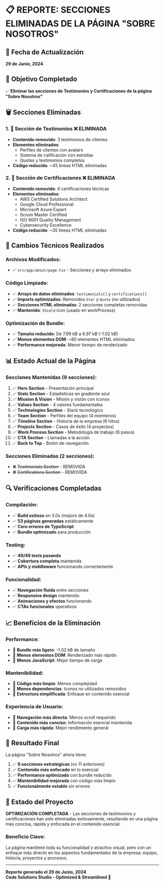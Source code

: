 # 📋 REPORTE: SECCIONES ELIMINADAS DE LA PÁGINA "SOBRE NOSOTROS"

## 📅 Fecha de Actualización
**29 de Junio, 2024**

## 🎯 Objetivo Completado
✅ **Eliminar las secciones de Testimonios y Certificaciones de la página "Sobre Nosotros"**

## 🗑️ Secciones Eliminadas

### 1. 💬 **Sección de Testimonios** ❌ ELIMINADA
- **Contenido removido**: 3 testimonios de clientes
- **Elementos eliminados**: 
  - Perfiles de clientes con avatars
  - Sistema de calificación con estrellas
  - Quotes y testimonios completos
- **Código reducido**: ~45 líneas HTML eliminadas

### 2. 🏅 **Sección de Certificaciones** ❌ ELIMINADA  
- **Contenido removido**: 6 certificaciones técnicas
- **Elementos eliminados**:
  - AWS Certified Solutions Architect
  - Google Cloud Professional
  - Microsoft Azure Expert
  - Scrum Master Certified
  - ISO 9001 Quality Management
  - Cybersecurity Excellence
- **Código reducido**: ~35 líneas HTML eliminadas

## 🔧 Cambios Técnicos Realizados

### Archivos Modificados:
- ✅ `src/app/about/page.tsx` - Secciones y arrays eliminados

### Código Limpiado:
- ✅ **Arrays de datos eliminados**: `testimonials[]` y `certifications[]`
- ✅ **Imports optimizados**: Removidos `Star` y `Quote` (no utilizados)
- ✅ **Secciones HTML eliminadas**: 2 secciones completas removidas
- ✅ **Mantenido**: `Shield` icon (usado en workProcess)

### Optimización de Bundle:
- ✅ **Tamaño reducido**: De 7.99 kB a 6.97 kB (-1.02 kB)
- ✅ **Menos elementos DOM**: ~80 elementos HTML eliminados
- ✅ **Performance mejorada**: Menor tiempo de renderizado

## 📊 Estado Actual de la Página

### Secciones Mantenidas (9 secciones):
1. ✅ **Hero Section** - Presentación principal
2. ✅ **Stats Section** - Estadísticas en gradiente azul
3. ✅ **Mission & Vision** - Misión y visión con iconos
4. ✅ **Values Section** - 4 valores fundamentales
5. ✅ **Technologies Section** - Stack tecnológico
6. ✅ **Team Section** - Perfiles del equipo (4 miembros)
7. ✅ **Timeline Section** - Historia de la empresa (6 hitos)
8. ✅ **Projects Section** - Casos de éxito (4 proyectos)
9. ✅ **Work Process Section** - Metodología de trabajo (6 pasos)
10. ✅ **CTA Section** - Llamadas a la acción
11. ✅ **Back to Top** - Botón de navegación

### Secciones Eliminadas (2 secciones):
- ❌ ~~Testimonials Section~~ - REMOVIDA
- ❌ ~~Certifications Section~~ - REMOVIDA

## 🔍 Verificaciones Completadas

### Compilación:
- ✅ **Build exitoso** en 3.0s (mejoró de 4.0s)
- ✅ **53 páginas generadas** estáticamente
- ✅ **Cero errores de TypeScript**
- ✅ **Bundle optimizado** para producción

### Testing:
- ✅ **49/49 tests pasando**
- ✅ **Cobertura completa** mantenida
- ✅ **APIs y middleware** funcionando correctamente

### Funcionalidad:
- ✅ **Navegación fluida** entre secciones
- ✅ **Responsive design** mantenido
- ✅ **Animaciones y efectos** funcionando
- ✅ **CTAs funcionales** operativos

## 📈 Beneficios de la Eliminación

### Performance:
- 🚀 **Bundle más ligero**: -1.02 kB de tamaño
- 🚀 **Menos elementos DOM**: Renderizado más rápido
- 🚀 **Menos JavaScript**: Mejor tiempo de carga

### Mantenibilidad:
- 🔧 **Código más limpio**: Menos complejidad
- 🔧 **Menos dependencias**: Iconos no utilizados removidos
- 🔧 **Estructura simplificada**: Enfoque en contenido esencial

### Experiencia de Usuario:
- 📱 **Navegación más directa**: Menos scroll requerido
- 📱 **Contenido más conciso**: Información esencial mantenida
- 📱 **Carga más rápida**: Mejor rendimiento general

## 🎯 Resultado Final

La página "Sobre Nosotros" ahora tiene:

1. ✅ **9 secciones estratégicas** (vs 11 anteriores)
2. ✅ **Contenido más enfocado** en lo esencial
3. ✅ **Performance optimizada** con bundle reducido
4. ✅ **Mantenibilidad mejorada** con código más limpio
5. ✅ **Funcionalmente estable** sin errores

## 🚀 Estado del Proyecto

**OPTIMIZACIÓN COMPLETADA** - Las secciones de testimonios y certificaciones han sido eliminadas exitosamente, resultando en una página más concisa, rápida y enfocada en el contenido esencial.

### Beneficio Clave:
La página mantiene toda su funcionalidad y atractivo visual, pero con un enfoque más directo en los aspectos fundamentales de la empresa: equipo, historia, proyectos y procesos.

---

**Reporte generado el 29 de Junio, 2024**  
**Code Solutions Studio - Optimized & Streamlined** 🚀
